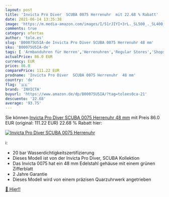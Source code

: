 ```yaml
---
layout: post
title: 'Invicta Pro Diver  SCUBA 0075 Herrenuhr  mit 22.68 % Rabatt'
date: 2021-06-14 13:35:38
image: 'https://m.media-amazon.com/images/I/51rJIYI+3rL._SL500_._SL400_.jpg'
comments: true
category: ofertas
author: 'tole.es'
slug: 'B00075U5IA-de Invicta Pro Diver SCUBA 0075 Herrenuhr 48 mm'
sku: 'B00075U5IA-de'
tags: [ 'Armbanduhren für Herren','Herrenuhren','Regular Stores','Shops','Uhren','invicta', ]
actualPrice: 86.0 EUR
currency: EUR
price: 86.0
comparePrice: 111.22 EUR
prodname: 'Invicta Pro Diver  SCUBA 0075 Herrenuhr  48 mm'
country: 'de'
flag: '🇩🇪'
brand: 'INVICTA'
buyurl: 'https://www.amazon.de/dp/B00075U5IA/?tag=tolees0ca-21'
descuento: '22.68'
average: '93.75'
---
```


Sie können [Invicta Pro Diver  SCUBA 0075 Herrenuhr  48 mm](https://www.amazon.de/dp/B00075U5IA/?tag=tolees0ca-21) mit Preis 86.0 EUR (original: 111.22 EUR) 22.68 % Rabatt hier:

[![Invicta Pro Diver  SCUBA 0075 Herrenuhr ](https://m.media-amazon.com/images/I/51rJIYI+3rL._SL500_._SL400_.jpg)](https://www.amazon.de/dp/B00075U5IA/?tag=tolees0ca-21)

ℹ️:

- 20 bar Wasserdichtigkeitszertifizierung
- Dieses Modell ist von der Invicta Pro Diver, SCUBA Kollektion
- Das Invicta 0075 hat ein 48 mm Edelstahl gehäuse mit einem grünen Zifferblatt
- 2 Jahre Garantie
- Dieses Modell wird von einem präzisen Quarzuhrwerk angetrieben

[🛒 Hier!!](https://www.amazon.de/dp/B00075U5IA/?tag=tolees0ca-21)
